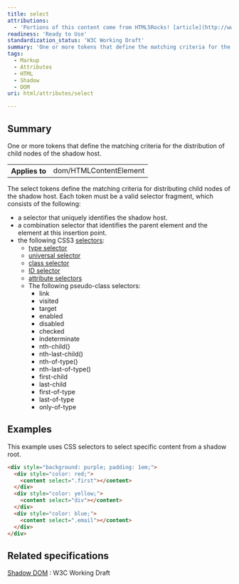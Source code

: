 ```yaml
---
title: select
attributions:
  - 'Portions of this content come from HTML5Rocks! [article](http://www.html5rocks.com/en/tutorials/webcomponents/shadowdom/)'
readiness: 'Ready to Use'
standardization_status: 'W3C Working Draft'
summary: 'One or more tokens that define the matching criteria for the distribution of child nodes of the shadow host.'
tags:
  - Markup
  - Attributes
  - HTML
  - Shadow
  - DOM
uri: html/attributes/select

---
```

## <span>Summary</span>

One or more tokens that define the matching criteria for the distribution of child nodes of the shadow host.

<table class="wikitable">
<tr>
<th>
Applies to

</th>
<td>
dom/HTMLContentElement

</td>
</tr>
</table>
The select tokens define the matching criteria for distributing child nodes of the shadow host. Each token must be a valid selector fragment, which consists of the following:

-   a selector that uniquely identifies the shadow host.
-   a combination selector that identifies the parent element and the element at this insertion point.
-   the following CSS3 [selectors](/css/selectors):
    -   [type selector](/css/selectors/type)
    -   [universal selector](/css/selectors/universal_selector)
    -   [class selector](/css/selectors/class_selector)
    -   [ID selector](/css/selectors/id_selector)
    -   [attribute selectors](/css/selectors/attribute_selector)
    -   The following pseudo-class selectors:
        -   link
        -   visited
        -   target
        -   enabled
        -   disabled
        -   checked
        -   indeterminate
        -   nth-child()
        -   nth-last-child()
        -   nth-of-type()
        -   nth-last-of-type()
        -   first-child
        -   last-child
        -   first-of-type
        -   last-of-type
        -   only-of-type

## <span>Examples</span>

This example uses CSS selectors to select specific content from a shadow root.

``` html
<div style="background: purple; padding: 1em;">
  <div style="color: red;">
    <content select=".first"></content>
  </div>
  <div style="color: yellow;">
    <content select="div"></content>
  </div>
  <div style="color: blue;">
    <content select=".email"></content>
  </div>
</div>
```

## <span>Related specifications</span>

[Shadow DOM](http://www.w3.org/TR/2012/WD-shadow-dom-20120522/)
:   W3C Working Draft
